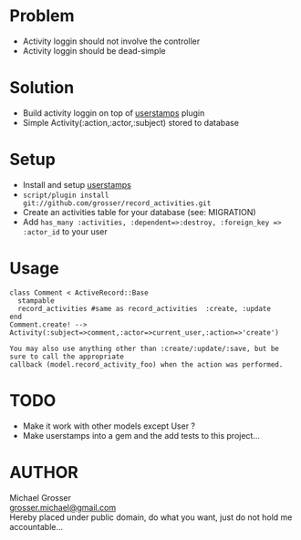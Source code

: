 Problem
=======
 - Activity loggin should not involve the controller
 - Activity loggin should be dead-simple

Solution
========
 - Build activity loggin on top of [userstamps](http://github.com/delynn/userstamp) plugin
 - Simple Activity(:action,:actor,:subject) stored to database

Setup
=====
 - Install and setup [userstamps](http://github.com/delynn/userstamp)
 - `script/plugin install git://github.com/grosser/record_activities.git`
 - Create an activities table for your database (see: MIGRATION)
 - Add `has_many :activities, :dependent=>:destroy, :foreign_key => :actor_id` to your user

Usage
=====

    class Comment < ActiveRecord::Base
      stampable
      record_activities #same as record_activities  :create, :update
    end
    Comment.create! --> Activity(:subject=>comment,:actor=>current_user,:action=>'create')

    You may also use anything other than :create/:update/:save, but be sure to call the appropriate
    callback (model.record_activity_foo) when the action was performed.

TODO
====
 - Make it work with other models except User ?
 - Make userstamps into a gem and the add tests to this project...

AUTHOR
======
Michael Grosser  
grosser.michael@gmail.com  
Hereby placed under public domain, do what you want, just do not hold me accountable...  